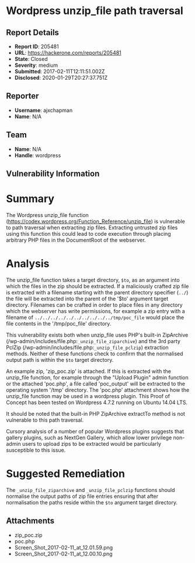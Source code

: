 # Wordpress unzip_file path traversal

## Report Details
- **Report ID**: 205481
- **URL**: https://hackerone.com/reports/205481
- **State**: Closed
- **Severity**: medium
- **Submitted**: 2017-02-11T12:11:51.002Z
- **Disclosed**: 2020-01-29T20:27:37.751Z

## Reporter
- **Username**: ajxchapman
- **Name**: N/A

## Team
- **Name**: N/A
- **Handle**: wordpress

## Vulnerability Information
# Summary
The Wordpress unzip_file function (https://codex.wordpress.org/Function_Reference/unzip_file) is vulnerable to path traversal when extracting zip files. Extracting untrusted zip files using this function this could lead to code execution through placing arbitrary PHP files in the DocumentRoot of the webserver.

# Analysis
The unzip_file function takes a target directory, `$to`, as an argument into which the files in the zip should be extracted. If a maliciously crafted zip file is extracted with a filename starting with the parent directory specifier (`../`) the file will be extracted into the parent of the '$to' argument target directory. Filenames can be crafted in order to place files in any directory which the webserver has write permissions, for example a zip entry with a filename of `../../../../../../../../../../tmp/poc_file` would place the file contents in the '/tmp/poc_file' directory.

This vulnerability exists both when unzip_file uses PHP's built-in ZipArchive (/wp-admin/includes/file.php:`_unzip_file_ziparchive`) and the 3rd party PclZip (/wp-admin/includes/file.php:`_unzip_file_pclzip`) extraction methods. Neither of these functions check to confirm that the normalised output path is within the `$to` target directory.

An example zip, 'zip_poc.zip' is attached. If this is extracted with the unzip_file function, for example through the "Upload Plugin" admin function or the attached 'poc.php', a file called 'poc_output' will be extracted to the operating system '/tmp' directory. The 'poc.php' attachment shows how the unzip_file function may be used in a wordpress plugin. This Proof of Concept has been tested on Wordpress 4.7.2 running on Ubuntu 14.04 LTS.

It should be noted that the built-in PHP ZipArchive extractTo method is not vulnerable to this path traversal.

Cursory analysis of a number of popular Wordpress plugins suggests that gallery plugins, such as NextGen Gallery, which allow lower privilege non-admin users to upload zips to be extracted would be particularly susceptible to this issue.

# Suggested Remediation
The `_unzip_file_ziparchive` and `_unzip_file_pclzip` functions should normalise the output paths of zip file entries ensuring that after normalisation the paths reside within the `$to` argument target directory.

## Attachments
- zip_poc.zip
- poc.php
- Screen_Shot_2017-02-11_at_12.01.59.png
- Screen_Shot_2017-02-11_at_12.00.10.png
